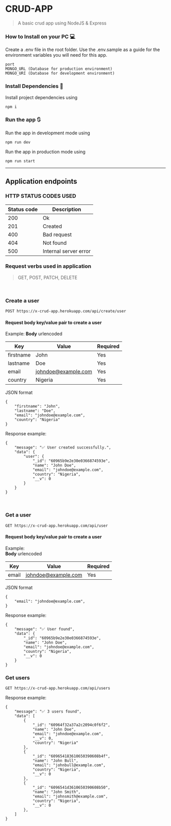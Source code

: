 # CRUD-APP

> A basic crud app using NodeJS & Express

### How to Install on your PC 💻

Create a .env file in the root folder. Use the .env.sample as a guide for the environment variables you will need for this app.

```
port
MONGO_URL (Database for production environment)
MONGO_URI (Database for development environment)
```

### Install Dependencies 🔗

Install project dependencies using

```
npm i
```

### Run the app 🔃

Run the app in development mode using

```
npm run dev
```

Run the app in production mode using

```
npm run start
```

---

## Application endpoints

### HTTP STATUS CODES USED

| Status code | Description           |
| ----------- | --------------------- |
| 200         | Ok                    |
| 201         | Created               |
| 400         | Bad request           |
| 404         | Not found             |
| 500         | Internal server error |

### Request verbs used in application

> GET, POST, PATCH, DELETE

<br/>

### Create a user

`POST https://x-crud-app.herokuapp.com/api/create/user`

#### Request body key/value pair to create a user

Example:
<strong>Body</strong> urlencoded

| Key       | Value               | Required |
| --------- | ------------------- | -------- |
| firstname | John                | Yes      |
| lastname  | Doe                 | Yes      |
| email     | johndoe@example.com | Yes      |
| country   | Nigeria             | Yes      |

JSON format

```
{
    "firstname": "John",
    "lastname": "Doe",
    "email": "johndoe@example.com",
    "country": "Nigeria"
}
```

Response example:

```
{
    "message": "✅ User created successfully.",
    "data": {
        "user": {
            "_id": "60965b9e2e30e0366874593e",
            "name": "John Doe",
            "email": "johndoe@example.com",
            "country": "Nigeria",
            "__v": 0
        }
    }
}
```

<br/>

### Get a user

`GET https://x-crud-app.herokuapp.com/api/user`

#### Request body key/value pair to create a user

Example:\
<strong>Body</strong> urlencoded

| Key   | Value               | Required |
| ----- | ------------------- | -------- |
| email | johndoe@example.com | Yes      |

JSON format

```
{
    "email": "johndoe@example.com",
}
```

Response example:

```
{
    "message": "✅ User found",
    "data": {
        "_id": "60965b9e2e30e0366874593e",
        "name": "John Doe",
        "email": "johndoe@example.com",
        "country": "Nigeria",
        "__v": 0
    }
}
```

### Get users

`GET https://x-crud-app.herokuapp.com/api/users`

Response example:

```
{
    "message": "✅ 3 users found",
    "data": [
        {
            "_id": "60964f32a37a2c2094c0f6f2",
            "name": "John Doe",
            "email": "johndoe@example.com",
            "__v": 0,
            "country": "Nigeria"
        },
        {
            "_id": "609654183610650390608b4f",
            "name": "John Bull",
            "email": "johnbull@example.com",
            "country": "Nigeria",
            "__v": 0
        },
        {
            "_id": "6096541d3610650390608b50",
            "name": "John Smith",
            "email": "johnsmith@example.com",
            "country": "Nigeria",
            "__v": 0
        },
    ]
}
```
